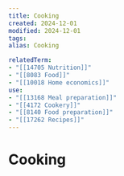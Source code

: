 ```yaml
---
title: Cooking
created: 2024-12-01
modified: 2024-12-01
tags: 
alias: Cooking

relatedTerm:
- "[[14705 Nutrition]]"
- "[[8083 Food]]"
- "[[10018 Home economics]]"
use:
- "[[13168 Meal preparation]]"
- "[[4172 Cookery]]"
- "[[8140 Food preparation]]"
- "[[17262 Recipes]]"
---
```

# Cooking

